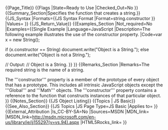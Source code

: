 {{Page_Title}}
{{Flags
|State=Ready to Use
|Checked_Out=No
}}
{{Summary_Section|Specifies the function that creates a string.}}
{{JS_Syntax
|Formats={{JS Syntax Format
|Format=string.constructor
}}
|Values=
}}
{{JS_Return_Value}}
{{Examples_Section
|Not_required=No
|Examples={{Single Example
|Language=JavaScript
|Description=The following example illustrates the use of the constructor property.
|Code=var x = new String();
 
 if (x.constructor == String)
     document.write("Object is a String.");
 else
     document.write("Object is not a String.");
 
 // Output:
 // Object is a String.
}}
}}
{{Remarks_Section
|Remarks=The required string is the name of a string.

The '''constructor''' property is a member of the prototype of every object that has a prototype. This includes all intrinsic JavaScript objects except the '''Global''' and '''Math''' objects. The '''constructor''' property contains a reference to the function that constructs instances of that particular object.
}}
{{Notes_Section}}
{{JS Object Listing}}
{{Topics | JS Basic}}
{{See_Also_Section}}
{{JS Topics
|JS Page Type=JS Basic
|Applies to=
}}
{{External_Attribution
|Is_CC-BY-SA=No
|Sources=MSDN
|MDN_link=
|MSDN_link=http://msdn.microsoft.com/en-us/library/ie/jj155297(v=vs.94).aspx
|HTML5Rocks_link=
}}